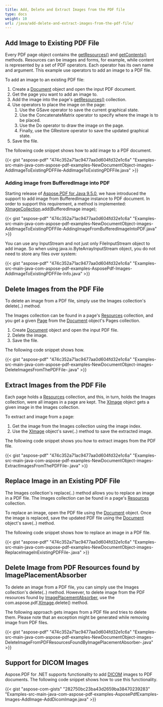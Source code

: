 ```yaml
---
title: Add, Delete and Extract Images from the PDF file
type: docs
weight: 10
url: /java/add-delete-and-extract-images-from-the-pdf-file/
---
```


## **Add Image to Existing PDF File**

Every PDF page object contains the [getResources()](https://apireference.aspose.com/java/pdf/com.aspose.pdf/Page#getResources--) and [getContents()](https://apireference.aspose.com/java/pdf/com.aspose.pdf/Page#getContents--) methods. Resources can be images and forms, for example, while content is represented by a set of PDF operators. Each operator has its own name and argument. This example use operators to add an image to a PDF file.

To add an image to an existing PDF file:

1. Create a [Document](https://apireference.aspose.com/java/pdf/com.aspose.pdf/Document) object and open the input PDF document.
1. Get the page you want to add an image to.
1. Add the image into the page's [getResources()](https://apireference.aspose.com/java/pdf/com.aspose.pdf/Page#getResources--) collection.
1. Use operators to place the image on the page:
   1. Use the GSave operator to save the current graphical state.
   1. Use the ConcatenateMatrix operator to specify where the image is to be placed.
   1. Use the Do operator to draw the image on the page.
   1. Finally, use the GRestore operator to save the updated graphical state.
1. Save the file.

The following code snippet shows how to add image to a PDF document.



{{< gist "aspose-pdf" "474c352a71ac9477aa0d604fd32e1c6a" "Examples-src-main-java-com-aspose-pdf-examples-NewDocumentObject-images-AddImageToExistingPDFFile-AddImageToExistingPDFFile.java" >}}
### **Adding image from BufferedImage into PDF**
Starting release of [Aspose.PDF for Java 9.5.0](http://www.aspose.com/community/files/72/java-components/aspose.pdf-for-java/entry576058.aspx), we have introduced the support to add image from BufferedImage instance to PDF document. In order to support this requirement, a method is implemented: [XImageCollection](http://www.aspose.com/api/java/pdf/com.aspose.pdf/classes/XImageCollection).add(BufferedImage image);

{{< gist "aspose-pdf" "474c352a71ac9477aa0d604fd32e1c6a" "Examples-src-main-java-com-aspose-pdf-examples-NewDocumentObject-images-AddImageToExistingPDFFile-AddingImageFromBufferedImageIntoPDF.java" >}}


You can use any InputStream and not just only FileInputStream object to add image. So when using java.io.ByteArrayInputStream object, you do not need to store any files over system:

{{< gist "aspose-pdf" "474c352a71ac9477aa0d604fd32e1c6a" "Examples-src-main-java-com-aspose-pdf-examples-AsposePdf-Images-AddImageToExistingPDFFile-Info.java" >}}
## **Delete Images from the PDF File**
To delete an image from a PDF file, simply use the Images collection's delete(..) method.

The Images collection can be found in a page's [Resources](https://apireference.aspose.com/java/pdf/com.aspose.pdf/Resources) collection, and you get a given [Page](https://apireference.aspose.com/java/pdf/com.aspose.pdf/Page) from the [Document](https://apireference.aspose.com/java/pdf/com.aspose.pdf/Document) object's Pages collection.

1. Create [Document](https://apireference.aspose.com/java/pdf/com.aspose.pdf/Document) object and open the input PDF file.
1. Delete the image.
1. Save the file.

The following code snippet shows how.

{{< gist "aspose-pdf" "474c352a71ac9477aa0d604fd32e1c6a" "Examples-src-main-java-com-aspose-pdf-examples-NewDocumentObject-images-DeleteImagesFromThePDFFile-.java" >}}
## **Extract Images from the PDF File**
Each page holds a [Resources](https://apireference.aspose.com/java/pdf/com.aspose.pdf/Resources) collection, and this, in turn, holds the Images collection, were all images in a page are kept. The [XImage](https://apireference.aspose.com/java/pdf/com.aspose.pdf/XImage) object gets a given image in the Images collection.

To extract and image from a page:

1. Get the image from the Images collection using the image index.
1. Use the [XImage](https://apireference.aspose.com/java/pdf/com.aspose.pdf/XImage) object's save(..) method to save the extracted image.

The following code snippet shows you how to extract images from the PDF file.

{{< gist "aspose-pdf" "474c352a71ac9477aa0d604fd32e1c6a" "Examples-src-main-java-com-aspose-pdf-examples-NewDocumentObject-images-ExtractImagesFromThePDFFile-.java" >}}
## **Replace Image in an Existing PDF File**
The Images collection's replace(..) method allows you to replace an image in a PDF file. The Images collection can be found in a page's [Resources](https://apireference.aspose.com/java/pdf/com.aspose.pdf/Resources) collection.

To replace an image, open the PDF file using the [Document](https://apireference.aspose.com/java/pdf/com.aspose.pdf/Document) object. Once the image is replaced, save the updated PDF file using the [Document](https://apireference.aspose.com/java/pdf/com.aspose.pdf/Document) object's save(..) method.

The following code snippet shows how to replace an image in a PDF file.

{{< gist "aspose-pdf" "474c352a71ac9477aa0d604fd32e1c6a" "Examples-src-main-java-com-aspose-pdf-examples-NewDocumentObject-images-ReplaceImageInExistingPDFFile-.java" >}}
## **Delete Image from PDF Resources found by ImagePlacementAbsorber**
To delete an image from a PDF file, you can simply use the Images collection's delete(..) method. However, to delete image from the PDF resources found by [ImagePlacementAbsorber](https://apireference.aspose.com/java/pdf/com.aspose.pdf/ImagePlacementAbsorber), use the com.aspose.pdf.[XImage](https://apireference.aspose.com/java/pdf/com.aspose.pdf/XImage).delete() method.

The following approach gets images from a PDF file and tries to delete them. Please note that an exception might be generated while removing image from PDF files.

{{< gist "aspose-pdf" "474c352a71ac9477aa0d604fd32e1c6a" "Examples-src-main-java-com-aspose-pdf-examples-NewDocumentObject-images-DeleteImageFromPDFResourcesFoundByImagePlacementAbsorber-.java" >}}
## **Support for DICOM Images**
Aspose.PDF for .NET supports functionality to add [DICOM](https://wiki.fileformat.com/image/dicom/) images to PDF documents. The following code snippet shows how to use this functionality.

{{< gist "aspose-com-gists" "282750bc23ba43d2659ba38470239283" "Examples-src-main-java-com-aspose-pdf-examples-AsposePdfExamples-Images-AddImage-AddDicomImage.java" >}}

